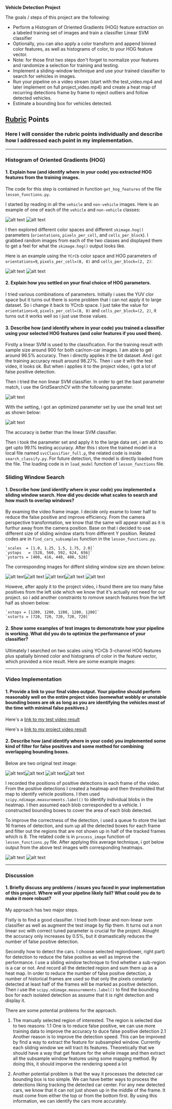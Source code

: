 **Vehicle Detection Project**

The goals / steps of this project are the following:

* Perform a Histogram of Oriented Gradients (HOG) feature extraction on a labeled training set of images and train a classifier Linear SVM classifier
* Optionally, you can also apply a color transform and append binned color features, as well as histograms of color, to your HOG feature vector. 
* Note: for those first two steps don't forget to normalize your features and randomize a selection for training and testing.
* Implement a sliding-window technique and use your trained classifier to search for vehicles in images.
* Run your pipeline on a video stream (start with the test_video.mp4 and later implement on full project_video.mp4) and create a heat map of recurring detections frame by frame to reject outliers and follow detected vehicles.
* Estimate a bounding box for vehicles detected.

[//]: # (Image References)
[image1]: ./output_images/car_image.png
[image2]: ./output_images/notcar_image.png
[image3]: ./output_images/car_hog_image.png
[image4]: ./output_images/notcar_hog_image.png
[image5]: ./output_images/grid_search_params.png
[image6]: ./output_images/grid_search_result.png
[image7]: ./output_images/scale_1.00_x_4.png
[image8]: ./output_images/scale_1.25_x_4.png
[image9]: ./output_images/scale_1.50_x_4.png
[image10]: ./output_images/scale_1.75_x_4.png
[image11]: ./output_images/scale_2.00_x_4.png
[image12]: ./output_images/original1.jpg
[image13]: ./output_images/detection1.jpg
[image14]: ./output_images/detection_with_heatmap1.jpg
[image15]: ./output_images/original2.jpg
[image16]: ./output_images/detection2.jpg
[image17]: ./output_images/detection_with_heatmap2.jpg
## [Rubric](https://review.udacity.com/#!/rubrics/513/view) Points
### Here I will consider the rubric points individually and describe how I addressed each point in my implementation.  

---
### Histogram of Oriented Gradients (HOG)

#### 1. Explain how (and identify where in your code) you extracted HOG features from the training images.

The code for this step is contained in function `get_hog_features` of the file `lesson_functions.py`.  

I started by reading in all the `vehicle` and `non-vehicle` images.  Here is an example of one of each of the `vehicle` and `non-vehicle` classes:

![alt text][image1] ![alt text][image2]

I then explored different color spaces and different `skimage.hog()` parameters (`orientations`, `pixels_per_cell`, and `cells_per_block`).  I grabbed random images from each of the two classes and displayed them to get a feel for what the `skimage.hog()` output looks like.

Here is an example using the `YCrCb` color space and HOG parameters of `orientations=9`, `pixels_per_cell=(8, 8)` and `cells_per_block=(2, 2)`:

![alt text][image3]
![alt text][image4]

#### 2. Explain how you settled on your final choice of HOG parameters.

I tried various combinations of parameters. Initially i uses the YUV clor space but it turns out there is some problem that i can not apply it to large dataset. So i change it back to YCrcb space. I just take the value for `orientations=9`, `pixels_per_cell=(8, 8)` and `cells_per_block=(2, 2)`, 
it turns out it works well so i just use those values. 

#### 3. Describe how (and identify where in your code) you trained a classifier using your selected HOG features (and color features if you used them).

Firstly a linear SVM is used to the classification. For the training result with sample size around 900 for both car/non-car images. I am able to get around 96.5% accuracy. Then i directly applies it the bit dataset. And i got the training accuracy result around 98.27%. Then i use it with the test
video, it looks ok. But when i applies it to the project video, i got a lot of false positive detection.

Then i tried the non linear SVM classifier. In order to get the bast parameter match, i use the GridSearchCV with the following parameter.

![alt text][image5]

With the setting, i got an optimized parameter set by use the small test set as shown below:

![alt text][image6]

The accuracy is better than the linear SVM classifier.

Then i took the parameter set and apply it to the large data set, i am ablt to get upto 99.1% testing accuracy. After this i store the trained model in a local file named `svcClassifier_full.p`, the related code is inside `search_classify.py`. For future detection, the model is directly loaded from the file. The loading code is in `load_model` function of `lesson_functions` file. 

### Sliding Window Search

#### 1. Describe how (and identify where in your code) you implemented a sliding window search.  How did you decide what scales to search and how much to overlap windows?

By examing the video frame image. I decide only exame to lower half to reduce the false positive and improve efficiency. From the camera perspective transformation, we know that the same will appear small as it is furthur away from the camera position.
Base on that i decided to use different size of sliding window starts from different Y position. Related codes are in `find_cars_subsamples` function in the `lesson_functions.py`. 
    
    `scales  = [1.0, 1.25, 1.5, 1.75, 2.0]`
    `ystops   = [528, 560, 592, 624, 656]`
    `ystarts = [400, 416, 448, 480, 528]`
The corresponding images for diffent sliding window size are shown below:

![alt text][image7]![alt text][image8]
![alt text][image9]![alt text][image10]
![alt text][image11]

Howeve, after apply it to the project video, i found there are too many false positives from the left side which we know that it's actually not need for our project.
so i add another constraints to romove search features from the left half as shown below:

    `xstops = [1280, 1280, 1280, 1280, 1280]`
    `xstarts = [720, 720, 720, 720, 720]`

#### 2. Show some examples of test images to demonstrate how your pipeline is working.  What did you do to optimize the performance of your classifier?

Ultimately I searched on two scales using YCrCb 3-channel HOG features plus spatially binned color and histograms of color in the feature vector, which provided a nice result.  Here are some example images:

---

### Video Implementation

#### 1. Provide a link to your final video output.  Your pipeline should perform reasonably well on the entire project video (somewhat wobbly or unstable bounding boxes are ok as long as you are identifying the vehicles most of the time with minimal false positives.)
Here's a [link to my test video result](./test_video_result.mp4)

Here's a [link to my project video result](./project_video_result.mp4)


#### 2. Describe how (and identify where in your code) you implemented some kind of filter for false positives and some method for combining overlapping bounding boxes.
Below are two original test image:

![alt text][image12]![alt text][image13]
![alt text][image15]![alt text][image16]

I recorded the positions of positive detections in each frame of the video.  From the positive detections I created a heatmap and then thresholded that map to identify vehicle positions.  I then used `scipy.ndimage.measurements.label()` to identify individual blobs in the heatmap.  I then assumed each blob corresponded to a vehicle.  I constructed bounding boxes to cover the area of each blob detected.  

To improve the correctness of the detection, i used a queue fo store the last 16 frames of detection, and sum up all the detected boxes for each frame and filter out 
the regions that are not shown up in half of the tracked frames which is 8. The related code is in `process_image` function of `lesson_functions.py` file. After applying this average technique, i got below output from the above
test images with corresponding heatmaps.

![alt text][image13]
![alt text][image15]

---

### Discussion

#### 1. Briefly discuss any problems / issues you faced in your implementation of this project.  Where will your pipeline likely fail?  What could you do to make it more robust?

My approach has two major steps.

Fistly is to find a good classifier. I tried both linear and non-linear svm classifier as well as augment the test image by flip them. It turns out a non linear svc with correct tuned parameter
is crucial for the project. Alought the accuracy only increases by 0.5%, but it dramastically reduces the number of false positive detection.

Secondly how to detect the cars. I choose selected region(lower, right part) for detection to reduce the false positive as well as improve the performance. I use a sliding window technique to find whether a sub-region
is a car or not. And record all the detected region and sum them up as a heat map. In order to reduce the number of false positve detection, a number of historical frames are used so that only the pixels constanly 
detected at least half of the frames will be marked as positive detection. Then i use the `scipy.ndimage.measurements.label()` to find the bounding box for each isolated detection as assume
 that it is right detection and display it.

 There are some potential problems for the approach.
 
 1. The manually selected region of interested. The region is selected due to two reasons:
    1.1  One is to reduce false positive, we can use more training data to improve the accuracy to duce false positive detection
    2.1 Another reason is to improve the detection speed. This can be improved by find a way to extract the feature for subsampled window. Currently each slidnig window we will tract its features. Theoretically that we should have a way that get feature for the whole image and then extract all the subsample window features using some mapping method. By doing this, it should imporve the rendering speed a lot 
 
 2. Another potential problem is that the way it processes the detected car bounding box is too simple. We can have better ways to process the detections liking tracking the detected car center. For any new detected cars, we know that it can not just shown up in the middle of the frame. It must come from either the top or from the bottom first. By using this information, we can identify the cars more accurately.



